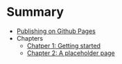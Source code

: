 # Summary

* [Publishing on Github Pages](publish.md)
* Chapters
  * [Chatper 1: Getting started](/pages/chapter-1.md)
  * [Chapter 2: A placeholder page](/pages/chapter-2.md)

